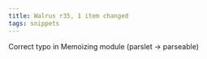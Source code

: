 ```yaml
---
title: Walrus r35, 1 item changed
tags: snippets
---
```


Correct typo in Memoizing module (parslet -&gt; parseable)
